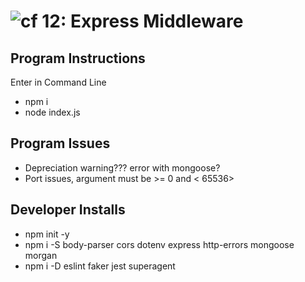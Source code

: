 ![cf](https://i.imgur.com/7v5ASc8.png) 12: Express Middleware
======

## Program Instructions
Enter in Command Line
* npm i
* node index.js


## Program Issues
* Depreciation warning??? error with mongoose?
* Port issues, argument must be >= 0 and < 65536>


## Developer Installs
* npm init -y
* npm i -S body-parser cors dotenv express http-errors mongoose morgan
* npm i -D eslint faker jest superagent 

